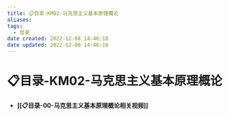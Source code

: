 ```yaml
---
title: 📋目录-KM02-马克思主义基本原理概论
aliases:
tags:
  - 目录
date created: 2022-12-08 14:46:18
date updated: 2022-12-08 14:46:18
---
```


# 📋目录-KM02-马克思主义基本原理概论

- **[[📋目录-00-马克思主义基本原理概论相关视频]]**
